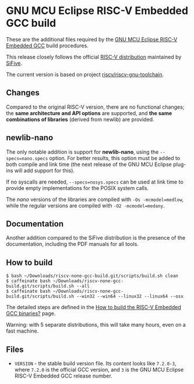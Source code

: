 # GNU MCU Eclipse RISC-V Embedded GCC build

These are the additional files required by the 
[GNU MCU Eclipse RISC-V Embedded GCC](https://github.com/gnu-mcu-eclipse/riscv-gcc)
build procedures.

This release closely follows the official 
[RISC-V distribution](https://github.com/riscv/riscv-gcc) maintained by 
[SiFive](https://www.sifive.com).

The current version is based on project 
[riscv/riscv-gnu-toolchain](https://github.com/riscv/riscv-gnu-toolchain).

## Changes

Compared to the original RISC-V version, there are no functional changes; 
the **same architecture and API options** are supported, and **the same 
combinations of libraries** (derived from newlib) are provided.

## newlib-nano

The only notable addition is support for **newlib-nano**, using the 
`--specs=nano.specs` option. For better results, this option must be 
added to both compile and link time (the next release of the GNU MCU 
Eclipse plug-ins will add support for this).

If no syscalls are needed, `--specs=nosys.specs` can be used at link 
time to provide empty implementations for the POSIX system calls.

The _nano_ versions of the libraries are compiled with 
`-Os -mcmodel=medlow`, while the regular versions are compiled with 
`-O2 -mcmodel=medany`.

## Documentation

Another addition compared to the SiFive distribution is the presence of 
the documentation, including the PDF manuals for all tools.

## How to build

```
$ bash ~/Downloads/riscv-none-gcc-build.git/scripts/build.sh clean
$ caffeinate bash ~/Downloads/riscv-none-gcc-build.git/scripts/build.sh --all
$ caffeinate bash ~/Downloads/riscv-none-gcc-build.git/scripts/build.sh --win32 --win64 --linux32 --linux64 --osx
```

The detailed steps are defined in the 
[How to build the RISC-V Embedded GCC binaries?](https://gnu-mcu-eclipse.github.io/toolchain/riscv/build-procedure/)
page.

Warning: with 5 separate distributions, this will take many hours, even on 
a fast machine.

## Files

* `VERSION` - the stable build version file. Its content looks like 
`7.2.0-3`, where `7.2.0` is the official GCC version, and `3` is the 
GNU MCU Eclipse RISC-V Embedded GCC release number.
